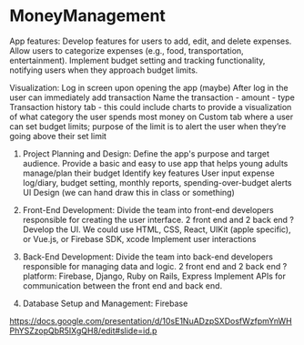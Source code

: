 # MoneyManagement
 App features:
Develop features for users to add, edit, and delete expenses.
Allow users to categorize expenses (e.g., food, transportation, entertainment).
Implement budget setting and tracking functionality, notifying users when they approach budget limits.

Visualization:
Log in screen upon opening the app (maybe)
After log in the user can immediately add transaction
Name the transaction - amount - type
Transaction history tab - this could include charts to provide a visualization of what category the user spends most money on
Custom tab where a user can set budget limits; purpose of the limit is to alert the user when they’re going above their set limit

1. Project Planning and Design:
Define the app's purpose and target audience.
Provide a basic and easy to use app that helps young adults manage/plan their budget
Identify key features
User input expense log/diary, budget setting, monthly reports, spending-over-budget alerts
UI Design 
(we can hand draw this in class or something)

2. Front-End Development:
Divide the team into front-end developers responsible for creating the user interface.
2 front end and 2 back end ?
Develop the UI.
We could use HTML, CSS, React, UIKit (apple specific), or Vue.js, or Firebase SDK, xcode
Implement user interactions 

3. Back-End Development:
Divide the team into back-end developers responsible for managing data and logic.
2 front end and 2 back end ?
platform:
Firebase, Django, Ruby on Rails, Express
Implement APIs for communication between the front end and back end.

4. Database Setup and Management: Firebase

https://docs.google.com/presentation/d/10sE1NuADzpSXDosfWzfpmYnWHPhYSZzopQbR5IXgQH8/edit#slide=id.p
